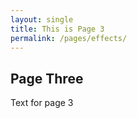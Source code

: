 ```yaml
---
layout: single
title: This is Page 3
permalink: /pages/effects/
---
```


## Page Three
Text for page 3

